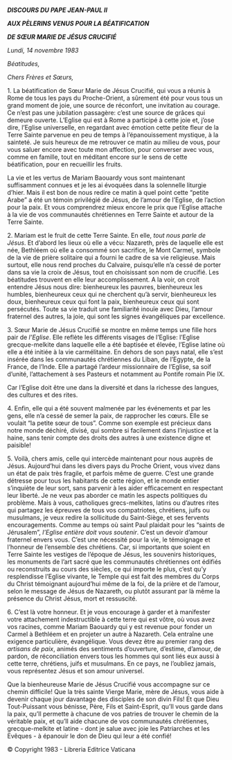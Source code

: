 ***DISCOURS DU PAPE JEAN-PAUL II***

***AUX PÈLERINS VENUS POUR LA BÉATIFICATION***

***DE SŒUR MARIE DE JÉSUS CRUCIFIÉ***

*Lundi, 14 novembre 1983*

*Béatitudes,*

*Chers Frères et Sœurs,*

1\. La béatification de Sœur Marie de Jésus Crucifié, qui vous a réunis à Rome de tous les pays du Proche-Orient, a sûrement été pour vous tous un grand moment de joie, une source de réconfort, une invitation au courage. Ce n’est pas une jubilation passagère: c’est une source de grâces qui demeure ouverte. L’Eglise qui est à Rome a participé à cette joie et, j’ose dire, l’Eglise universelle, en regardant avec émotion cette petite fleur de la Terre Sainte parvenue en peu de temps à l’épanouissement mystique, à la sainteté. Je suis heureux de me retrouver ce matin au milieu de vous, pour vous saluer encore avec toute mon affection, pour converser avec vous, comme en famille, tout en méditant encore sur le sens de cette béatification, pour en recueillir les fruits.

La vie et les vertus de Mariam Baouardy vous sont maintenant suffisamment connues et je les ai évoquées dans la solennelle liturgie d’hier. Mais il est bon de nous redire ce matin à quel point cette “petite Arabe” a été un témoin privilégié de Jésus, de l’amour de l’Eglise, de l’action pour la paix. Et vous comprendrez mieux encore le prix que l’Eglise attache à la vie de vos communautés chrétiennes en Terre Sainte et autour de la Terre Sainte.

2\. Mariam est le fruit de cette Terre Sainte. En elle, *tout nous parle de Jésus*. Et d’abord les lieux où elle a vécu: Nazareth, près de laquelle elle est née, Bethléem où elle a consommé son sacrifice, le Mont Carmel, symbole de la vie de prière solitaire qui a fourni le cadre de sa vie religieuse. Mais surtout, elle nous rend proches du Calvaire, puisqu’elle n’a cessé de porter dans sa vie la croix de Jésus, tout en choisissant son nom de crucifié. Les béatitudes trouvent en elle leur accomplissement. A la voir, on croit entendre Jésus nous dire: bienheureux les pauvres, bienheureux les humbles, bienheureux ceux qui ne cherchent qu’à servir, bienheureux les doux, bienheureux ceux qui font la paix, bienheureux ceux qui sont persécutés. Toute sa vie traduit une familiarité inouïe avec Dieu, l’amour fraternel des autres, la joie, qui sont les signes évangéliques par excellence.

3\. Sœur Marie de Jésus Crucifié se montre en même temps une fille hors pair de *l’Eglise*. Elle reflète les différents visages de l’Eglise: l’Eglise grecque-melkite dans laquelle elle a été baptisée et élevée, l’Eglise latine où elle a été initiée à la vie carmélitaine. En dehors de son pays natal, elle s’est insérée dans les communautés chrétiennes du Liban, de l’Egypte, de la France, de l’Inde. Elle a partagé l’ardeur missionnaire de l’Eglise, sa soif d’unité, l’attachement à ses Pasteurs et notamment au Pontife romain Pie IX.

Car l’Eglise doit être une dans la diversité et dans la richesse des langues, des cultures et des rites.

4\. Enfin, elle qui a été souvent malmenée par les événements et par les gens, elle n’a cessé de semer la paix, de rapprocher les cœurs. Elle se voulait “la petite sœur de tous”. Comme son exemple est précieux dans notre monde déchiré, divisé, qui sombre si facilement dans l’injustice et la haine, sans tenir compte des droits des autres à une existence digne et paisible!

5\. Voilà, chers amis, celle qui intercède maintenant pour nous auprès de Jésus. Aujourd’hui dans les divers pays du Proche Orient, vous vivez dans un état de paix très fragile, et parfois même de guerre. C’est une grande détresse pour tous les habitants de cette région, et le monde entier s’inquiète de leur sort, sans parvenir à les aider efficacement en respectant leur liberté. Je ne veux pas aborder ce matin les aspects politiques du problème. Mais à vous, catholiques grecs-melkites, latins ou d’autres rites qui partagez les épreuves de tous vos compatriotes, chrétiens, juifs ou musulmans, je veux redire la sollicitude du Saint-Siège, et ses fervents encouragements. Comme au temps où saint Paul plaidait pour les “saints de Jérusalem”, *l’Eglise entière doit vous soutenir*. C’est un devoir d’amour fraternel envers vous. C’est une nécessité pour la vie, le témoignage et l’honneur de l’ensemble des chrétiens. Car, si importants que soient en Terre Sainte les vestiges de l’époque de Jésus, les souvenirs historiques, les monuments de l’art sacré que les communautés chrétiennes ont édifiés ou reconstruits au cours des siècles, ce qui importe le plus, c’est qu’y resplendisse l’Eglise vivante, le Temple qui est fait des membres du Corps du Christ témoignant aujourd’hui même de la foi, de la prière et de l’amour, selon le message de Jésus de Nazareth, ou plutôt assurant par là même la présence du Christ Jésus, mort et ressuscité.

6\. C’est là votre honneur. Et je vous encourage à garder et à manifester votre attachement indestructible à cette terre qui est vôtre, où vous avez vos racines, comme Mariam Baouardy qui y est revenue pour fonder un Carmel à Bethléem et en projeter un autre à Nazareth. Cela entraîne une exigence particulière, évangélique. Vous devez être au premier rang des *artisans de paix*, animés des sentiments d’ouverture, d’estime, d’amour, de pardon, de réconciliation envers tous les hommes qui sont liés eux aussi à cette terre, chrétiens, juifs et musulmans. En ce pays, ne l’oubliez jamais, vous représentez Jésus et son amour universel.

Que la bienheureuse Marie de Jésus Crucifié vous accompagne sur ce chemin difficile! Que la très sainte Vierge Marie, mère de Jésus, vous aide à devenir chaque jour davantage des disciples de son divin Fils! Et que Dieu Tout-Puissant vous bénisse, Père, Fils et Saint-Esprit, qu’Il vous garde dans la paix, qu’Il permette à chacune de vos patries de trouver le chemin de la véritable paix, et qu’Il aide chacune de vos communautés chrétiennes, grecque-melkite et latine - dont je salue avec joie les Patriarches et les Evêques - à épanouir le don de Dieu qui leur a été confié!

© Copyright 1983 - Libreria Editrice Vaticana